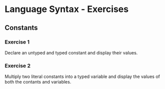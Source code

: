 # Language Syntax - Exercises

## Constants

### Exercise 1
Declare an untyped and typed constant and display their values.

### Exercise 2
Multiply two literal constants into a typed variable and display the values of both the contants and variables.

